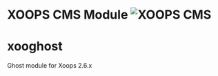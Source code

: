 # XOOPS CMS Module   ![XOOPS CMS](https://avatars2.githubusercontent.com/u/12771439?v=3&s=200)

# xooghost
Ghost module for Xoops 2.6.x
